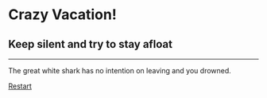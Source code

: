 # Crazy Vacation!
## Keep silent and try to stay afloat
---
The great white shark has no intention on leaving and you drowned.

[Restart](../README.md)